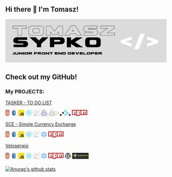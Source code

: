 ## Hi there 👋 I'm Tomasz!

![](https://raw.githubusercontent.com/TSypko/TSypko/master/banner_small.png)

## Check out my GitHub!
### My PROJECTS:

[TASKER - TO DO LIST](https://github.com/TSypko/TASKER-To-Do-List-React)

![](icons/html.png) ![](icons/css.png) ![](icons/js.png) ![](icons/react.png) ![](icons/styled-components.png) ![](icons/redux.png) ![](icons/redux-saga.png) ![](icons/react-router.png) ![](icons/npm.png)
 

[SCE - Simple Currency Exchange](https://github.com/TSypko/Currency-Exchange-React)

![](icons/html.png) ![](icons/css.png) ![](icons/js.png) ![](icons/react.png) ![](icons/styled-components.png) ![](icons/api.png) ![](icons/npm.png) 


[Veloserwis](https://github.com/TSypko/Veloserwis)

![](icons/html.png) ![](icons/css.png) ![](icons/js.png) ![](icons/react.png) ![](icons/styled-components.png) ![](icons/api.png) ![](icons/npm.png) ![](icons/wp.png)  ![](icons/greensock.png) 

####
[![Anurag's github stats](https://github-readme-stats.vercel.app/api?username=TSypko&show_icons=true&theme=great-gatsby)](https://github.com/anuraghazra/github-readme-stats)
<!--stackedit_data:
eyJoaXN0b3J5IjpbMTI1MTMxOTk0MywtODU0MjkzMDc5LDE4ND
k5NTY3NzgsLTEyODkwMzY1NDYsMzMzMDA0NjMzXX0=
-->